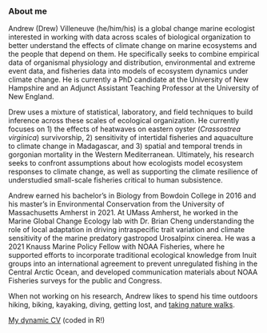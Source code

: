 ### About me

Andrew (Drew) Villeneuve (he/him/his) is a global change marine ecologist interested in working with data across scales of biological organization to better understand the effects of climate change on marine ecosystems and the people that depend on them. He specifically seeks to combine empirical data of organismal physiology and distribution, environmental and extreme event data, and fisheries data into models of ecosystem dynamics under climate change. He is currently a PhD candidate at the University of New Hampshire and an Adjunct Assistant Teaching Professor at the University of New England. 

Drew uses a mixture of statistical, laboratory, and field techniques to build inference across these scales of ecological organization. He currently focuses on 1) the effects of heatwaves on eastern oyster (_Crassostrea virginica_) survivorship, 2) sensitivity of intertidal fisheries and aquaculture to climate change in Madagascar, and 3) spatial and temporal trends in gorgonian mortality in the Western Mediterranean. Ultimately, his research seeks to confront assumptions about how ecologists model ecosystem responses to climate change, as well as supporting the climate resilience of understudied small-scale fisheries critical to human subsistence.

Andrew earned his bachelor’s in Biology from Bowdoin College in 2016 and his master’s in Environmental Conservation from the University of Massachusetts Amherst in 2021. At UMass Amherst, he worked in the Marine Global Change Ecology lab with Dr. Brian Cheng understanding the role of local adaptation in driving intraspecific trait variation and climate sensitivity of the marine predatory gastropod Urosalpinx cinerea. He was a 2021 Knauss Marine Policy Fellow with NOAA Fisheries, where he supported efforts to incorporate traditional ecological knowledge from Inuit groups into an international agreement to prevent unregulated fishing in the Central Arctic Ocean, and developed communication materials about NOAA Fisheries surveys for the public and Congress. 

When not working on his research, Andrew likes to spend his time outdoors hiking, biking, kayaking, diving, getting lost, and [taking nature walks](https://www.inaturalist.org/people/1160923). 

[My dynamic CV](https://github.com/villesci/CV/blob/main/villeneuve_cv/villeneuve_cv2.pdf) (coded in R!)

